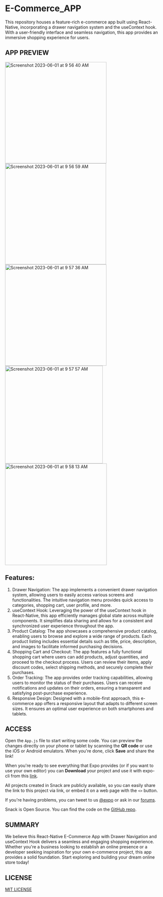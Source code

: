 # E-Commerce_APP
This repository houses a feature-rich e-commerce app built using React-Native, incorporating a drawer navigation system and the useContext hook. With a user-friendly interface and seamless navigation, this app provides an immersive shopping experience for users.

## APP PREVIEW

<img width="333" alt="Screenshot 2023-06-01 at 9 56 40 AM" src="https://github.com/abhishekGarg26/E-Commerce_APP/assets/132883235/1f1b2724-7a65-4a8a-9e8a-5fd1846169f4">
<img width="332" alt="Screenshot 2023-06-01 at 9 56 59 AM" src="https://github.com/abhishekGarg26/E-Commerce_APP/assets/132883235/df04876b-ad0a-4bf3-a10d-87e8fe2c553e">
<img width="333" alt="Screenshot 2023-06-01 at 9 57 36 AM" src="https://github.com/abhishekGarg26/E-Commerce_APP/assets/132883235/cf1e8146-1e7d-4b2b-910e-f540a535621e">
<img width="321" alt="Screenshot 2023-06-01 at 9 57 57 AM" src="https://github.com/abhishekGarg26/E-Commerce_APP/assets/132883235/91755ff2-c5f7-414b-a3c2-bf5c8e2203b0">
<img width="334" alt="Screenshot 2023-06-01 at 9 58 13 AM" src="https://github.com/abhishekGarg26/E-Commerce_APP/assets/132883235/b2911e19-e5ba-4ec7-ac3d-3f90e36a25ea">


## Features:

1. Drawer Navigation: The app implements a convenient drawer navigation system, allowing users to easily access various screens and functionalities. The intuitive navigation menu provides quick access to categories, shopping cart, user profile, and more.
2. useContext Hook: Leveraging the power of the useContext hook in React-Native, this app efficiently manages global state across multiple components. It simplifies data sharing and allows for a consistent and synchronized user experience throughout the app.
3. Product Catalog: The app showcases a comprehensive product catalog, enabling users to browse and explore a wide range of products. Each product listing includes essential details such as title, price, description, and images to facilitate informed purchasing decisions.
4. Shopping Cart and Checkout: The app features a fully functional shopping cart where users can add products, adjust quantities, and proceed to the checkout process. Users can review their items, apply discount codes, select shipping methods, and securely complete their purchases.
5. Order Tracking: The app provides order tracking capabilities, allowing users to monitor the status of their purchases. Users can receive notifications and updates on their orders, ensuring a transparent and satisfying post-purchase experience.
6. Responsive Design: Designed with a mobile-first approach, this e-commerce app offers a responsive layout that adapts to different screen sizes. It ensures an optimal user experience on both smartphones and tablets.

## ACCESS

Open the `App.js` file to start writing some code. You can preview the changes directly on your phone or tablet by scanning the **QR code** or use the iOS or Android emulators. When you're done, click **Save** and share the link!

When you're ready to see everything that Expo provides (or if you want to use your own editor) you can **Download** your project and use it with expo-cli from this [link](https://snack.expo.dev/@abhigarg/ecommerce-app).

All projects created in Snack are publicly available, so you can easily share the link to this project via link, or embed it on a web page with the `<>` button.

If you're having problems, you can tweet to us [@expo](https://twitter.com/expo) or ask in our [forums](https://forums.expo.io/c/snack).

Snack is Open Source. You can find the code on the [GitHub repo](https://github.com/expo/snack).

## SUMMARY

We believe this React-Native E-Commerce App with Drawer Navigation and useContext Hook delivers a seamless and engaging shopping experience. Whether you're a business looking to establish an online presence or a developer seeking inspiration for your own e-commerce project, this app provides a solid foundation. Start exploring and building your dream online store today!

## LICENSE

[MIT LICENSE](LICENSE)
